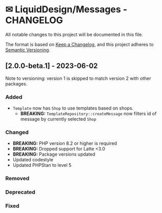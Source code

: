 # ✉ LiquidDesign/Messages - CHANGELOG

All notable changes to this project will be documented in this file.

The format is based on [Keep a Changelog](https://keepachangelog.com/en/1.0.0/),
and this project adheres to [Semantic Versioning](https://semver.org/spec/v2.0.0.html).

## [2.0.0-beta.1] - 2023-06-02

Note to versioning: version 1 is skipped to match version 2 with other packages.

### Added
 
- `Template` now has `Shop` to use templates based on shops.
  - **BREAKING:** `TemplateRepository::createMessage` now filters id of message by currently selected `Shop`

### Changed

- **BREAKING:** PHP version 8.2 or higher is required
- **BREAKING:** Dropped support for Latte <3.0
- **BREAKING:** Package versions updated
- Updated codestyle
- Updated PHPStan to level 5

### Removed

### Deprecated

### Fixed